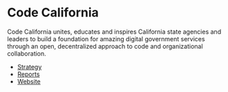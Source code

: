 # Code California

Code California unites, educates and inspires California state agencies and leaders to build a foundation for amazing digital government services through an open, decentralized approach to code and organizational collaboration.

* [Strategy](https://docs.google.com/document/d/1hXYzV_KW49epVuj9EuUGP1hNNARRMf_yVi1Uz5XX_oI/edit?usp=sharing)
* [Reports](https://docs.google.com/document/d/1lPb_j5MkOkVzv96oQKDtjJI6Lphqv9GIn0mGd9ae71w/edit?usp=sharing)
* [Website](https://cagov.github.io/codeCAgov/)
